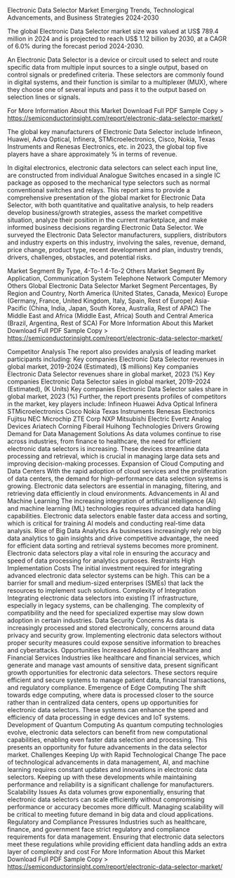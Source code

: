 Electronic Data Selector Market Emerging Trends, Technological Advancements, and Business Strategies 2024-2030

The global Electronic Data Selector market size was valued at US$ 789.4 million in 2024 and is projected to reach US$ 1.12 billion by 2030, at a CAGR of 6.0% during the forecast period 2024-2030.

An Electronic Data Selector is a device or circuit used to select and route specific data from multiple input sources to a single output, based on control signals or predefined criteria. These selectors are commonly found in digital systems, and their function is similar to a multiplexer (MUX), where they choose one of several inputs and pass it to the output based on selection lines or signals.

For More Information About this Market Download Full PDF Sample Copy >  https://semiconductorinsight.com/report/electronic-data-selector-market/

The global key manufacturers of Electronic Data Selector include Infineon, Huawei, Adva Optical, Infinera, STMicroelectronics, Cisco, Nokia, Texas Instruments and Renesas Electronics, etc. in 2023, the global top five players have a share approximately % in terms of revenue.

In digital electronics, electronic data selectors can  select  each input line, are constructed from individual Analogue Switches encased in a single IC package as opposed to the  mechanical  type selectors such as normal conventional switches and relays.
This report aims to provide a comprehensive presentation of the global market for Electronic Data Selector, with both quantitative and qualitative analysis, to help readers develop business/growth strategies, assess the market competitive situation, analyze their position in the current marketplace, and make informed business decisions regarding Electronic Data Selector.
We surveyed the Electronic Data Selector manufacturers, suppliers, distributors and industry experts on this industry, involving the sales, revenue, demand, price change, product type, recent development and plan, industry trends, drivers, challenges, obstacles, and potential risks.

Market Segment By Type,
4-To-1
4-To-2
Others
Market Segment By Application, 
Communication System
Telephone Network
Computer Memory
Others
Global Electronic Data Selector Market Segment Percentages, By Region and Country,
North America (United States, Canada, Mexico)
Europe (Germany, France, United Kingdom, Italy, Spain, Rest of Europe)
Asia-Pacific (China, India, Japan, South Korea, Australia, Rest of APAC)
The Middle East and Africa (Middle East, Africa)
South and Central America (Brazil, Argentina, Rest of SCA)
For More Information About this Market Download Full PDF Sample Copy >  https://semiconductorinsight.com/report/electronic-data-selector-market/

Competitor Analysis
The report also provides analysis of leading market participants including:
Key companies Electronic Data Selector revenues in global market, 2019-2024 (Estimated), ($ millions)
Key companies Electronic Data Selector revenues share in global market, 2023 (%)
Key companies Electronic Data Selector sales in global market, 2019-2024 (Estimated), (K Units)
Key companies Electronic Data Selector sales share in global market, 2023 (%)
Further, the report presents profiles of competitors in the market, key players include:
Infineon
Huawei
Adva Optical
Infinera
STMicroelectronics
Cisco
Nokia
Texas Instruments
Renesas Electronics
Fujitsu
NEC
Microchip
ZTE Corp
NXP
Mitsubishi Electric
Evertz
Analog Devices
Ariatech
Corning
Fiberail
Huihong Technologies
Drivers
Growing Demand for Data Management Solutions
As data volumes continue to rise across industries, from finance to healthcare, the need for efficient electronic data selectors is increasing. These devices streamline data processing and retrieval, which is crucial in managing large data sets and improving decision-making processes.
Expansion of Cloud Computing and Data Centers
With the rapid adoption of cloud services and the proliferation of data centers, the demand for high-performance data selection systems is growing. Electronic data selectors are essential in managing, filtering, and retrieving data efficiently in cloud environments.
Advancements in AI and Machine Learning
The increasing integration of artificial intelligence (AI) and machine learning (ML) technologies requires advanced data handling capabilities. Electronic data selectors enable faster data access and sorting, which is critical for training AI models and conducting real-time data analysis.
Rise of Big Data Analytics
As businesses increasingly rely on big data analytics to gain insights and drive competitive advantage, the need for efficient data sorting and retrieval systems becomes more prominent. Electronic data selectors play a vital role in ensuring the accuracy and speed of data processing for analytics purposes.
Restraints
High Implementation Costs
The initial investment required for integrating advanced electronic data selector systems can be high. This can be a barrier for small and medium-sized enterprises (SMEs) that lack the resources to implement such solutions.
Complexity of Integration
Integrating electronic data selectors into existing IT infrastructure, especially in legacy systems, can be challenging. The complexity of compatibility and the need for specialized expertise may slow down adoption in certain industries.
Data Security Concerns
As data is increasingly processed and stored electronically, concerns around data privacy and security grow. Implementing electronic data selectors without proper security measures could expose sensitive information to breaches and cyberattacks.
Opportunities
Increased Adoption in Healthcare and Financial Services
Industries like healthcare and financial services, which generate and manage vast amounts of sensitive data, present significant growth opportunities for electronic data selectors. These sectors require efficient and secure systems to manage patient data, financial transactions, and regulatory compliance.
Emergence of Edge Computing
The shift towards edge computing, where data is processed closer to the source rather than in centralized data centers, opens up opportunities for electronic data selectors. These systems can enhance the speed and efficiency of data processing in edge devices and IoT systems.
Development of Quantum Computing
As quantum computing technologies evolve, electronic data selectors can benefit from new computational capabilities, enabling even faster data selection and processing. This presents an opportunity for future advancements in the data selector market.
Challenges
Keeping Up with Rapid Technological Change
The pace of technological advancements in data management, AI, and machine learning requires constant updates and innovations in electronic data selectors. Keeping up with these developments while maintaining performance and reliability is a significant challenge for manufacturers.
Scalability Issues
As data volumes grow exponentially, ensuring that electronic data selectors can scale efficiently without compromising performance or accuracy becomes more difficult. Managing scalability will be critical to meeting future demand in big data and cloud applications.
Regulatory and Compliance Pressures
Industries such as healthcare, finance, and government face strict regulatory and compliance requirements for data management. Ensuring that electronic data selectors meet these regulations while providing efficient data handling adds an extra layer of complexity and cost
For More Information About this Market Download Full PDF Sample Copy >  https://semiconductorinsight.com/report/electronic-data-selector-market/

